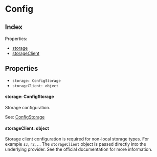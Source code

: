 
# Config




## Index



Properties:

- [storage](#storage-configstorage)
- [storageClient](#storageclient-object)



## Properties

- `storage: ConfigStorage`
- `storageClient: object`


#### storage: ConfigStorage

Storage configuration.

See: [ConfigStorage](ConfigStorage.md)




#### storageClient: object

Storage client configuration is required for non-local storage types.
For example `s3`, `r2`, ... The `storageClient` object is passed directly
into the underlying provider. See the official documentation for more
information.





